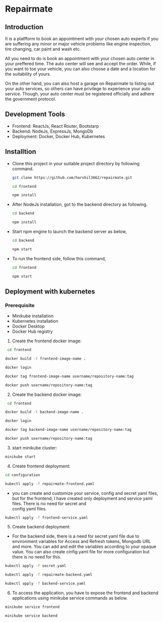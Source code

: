 # Repairmate

## Introduction

It is a platfform to book an appointment with your chosen auto experts if you are suffering any minor or major vehicle problems like engine inspection, tire changing, car paint and wash etc.

All you need to do is book an appointment with your chosen auto center in your preffered time. The auto center will see and accept the order. While, if you want to toe your vehicle, you can also choose a date and a location for the suitability of yours.

On the other hand, you can also host a garage on Repairmate to listing out your auto services, so others can have privilege to experience your auto service. Though, your auto center must be
registered officially and adhere the government protocol.

## Development Tools

- Frontend: ReactJs, React Router, Bootstarp
- Backend: NodeJs, ExpressJs, MongoDb
- Deployment: Docker, Docker Hub, Kubernetes

## Installtion

- Clone this project in your suitable project directory by following command.
  
  ```bash
  git clone https://github.com/harshil3662/repairmate.git
  ```
  ```bash
  cd frontend
  ```
  ```bash
  npm install
  ```
- After NodeJs installation, got to the backend directory as following.
  
  ```bash
  cd backend
  ```
  ```bash
  npm install
  ```
- Start npm engine to launch the backend server as below,
  
  ```bash
  cd backend
  ```
  ```bash
  npm start
  ```
- To run the frontend side, follow this command,
  
  ```bash
  cd frontend
  ```
  ```bash
  npm start
  ```

## Deployment with kubernetes

### Prerequisite

- Minikube installation
- Kubernetes installation
- Docker Desktop
- Docker Hub registry

1. Create the frontend docker image:
   
  ```bash
   cd frontend
  ```
  ```bash
  docker build -t frontend-image-name .
  ```
  ```bash
  docker login
  ```
  ```bash
  docker tag frontend-image-name username/repository-name:tag
  ```
  ```bash
  docker push username/repository-name:tag
  ```

2. Create the backend docker image:
   
  ```bash
   cd frontend
  ```
  ```bash
  docker build -t backend-image-name .
  ```
  ```bash
  docker login
  ```
  ```bash
  docker tag backend-image-name username/repository-name:tag
  ```
  ```bash
  docker push username/repository-name:tag
  ```

3. start minikube cluster:
   
  ```bash
  minikube start
  ```

4. Create frontend deployment:
   
  ```bash
  cd configuration
  ```
  ```bash
  kubectl apply -f repairmate-frontend.yaml
  ```

  - you can create and customize your service, config and secret yaml files, but for the frontend, I have created only deployment and service yaml files. There is no need for secret and   
    config yaml files.
    
  ```bash
  kubectl apply -f frontend-service.yaml
  ```

5. Create backend deployment:
    </br>
  - For the backend side, there is a need for secret yaml file due to environment variables for Access and Refresh tokens, Mongodb URL and more. You can add and edit the variables 
    according to your opaque value. You can also create cinfig.yaml file for more configuration but there is no need for this.
    
  ```bash
  kubectl apply -f secret.yaml
  ```
  ```bash
  kubectl apply -f repairmate-backend.yaml
  ```
  ```bash
  kubectl apply -f backend-service.yaml
  ```

6. To access the application, you have to expose the frontend and backend applications using minikube service commands as below.
   
  ```bash
  minikube service frontend
  ```
  ```bash
  minikube service backend
  ```
